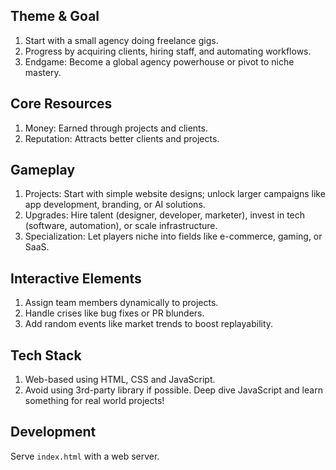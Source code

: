 ## Theme & Goal

1. Start with a small agency doing freelance gigs.
2. Progress by acquiring clients, hiring staff, and automating workflows.
3. Endgame: Become a global agency powerhouse or pivot to niche mastery.

## Core Resources

1. Money: Earned through projects and clients.
2. Reputation: Attracts better clients and projects.

## Gameplay

1. Projects: Start with simple website designs; unlock larger campaigns like app development, branding, or AI solutions.
2. Upgrades: Hire talent (designer, developer, marketer), invest in tech (software, automation), or scale infrastructure.
3. Specialization: Let players niche into fields like e-commerce, gaming, or SaaS.

## Interactive Elements

1. Assign team members dynamically to projects.
2. Handle crises like bug fixes or PR blunders.
3. Add random events like market trends to boost replayability.

## Tech Stack

1. Web-based using HTML, CSS and JavaScript.
2. Avoid using 3rd-party library if possible. Deep dive JavaScript and learn something for real world projects!

## Development

Serve `index.html` with a web server.
